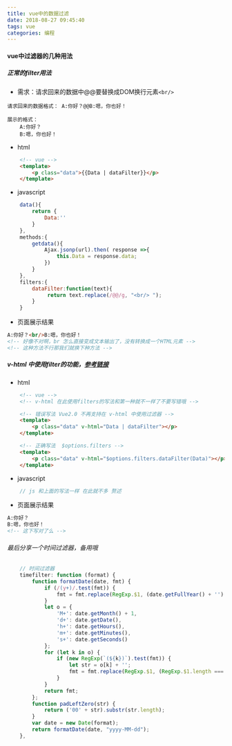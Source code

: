 ```yaml
---
title: vue中的数据过滤
date: 2018-08-27 09:45:40
tags: vue
categories: 编程
---
```

<h4>vue中过滤器的几种用法</h4>

<!-- more -->

##### 正常的filter用法
- 需求：请求回来的数据中@@要替换成DOM换行元素`<br/>`
```
请求回来的数据格式： A:你好？@@B:嗯，你也好！

展示的格式：
    A:你好？
    B:嗯，你也好！
```
- html
```html
    <!-- vue -->
    <template>
        <p class="data">{{Data | dataFilter}}</p>
    </template>
```
- javascript
```javascript
    data(){
        return {
            Data:''
        }
    },
    methods:{
        getdata(){
            Ajax.jsonp(url).then( response =>{
                this.Data = response.data;
            })
        }
    },
    filters:{
        dataFilter:function(text){
             return text.replace(/@@/g, "<br/> ");
        }
    }
```
- 页面展示结果
```html
A:你好？<br/>B:嗯，你也好！
<!-- 好像不对啊，br 怎么直接变成文本输出了，没有转换成一个HTML元素 -->
<!-- 这种方法不行那我们就换下种方法 -->
```

##### v-html 中使用filter的功能，[参考链接](https://blog.csdn.net/qq_34971175/article/details/79719058)

- html
```html
    <!-- vue -->
    <!-- v-html 在此使用filters的写法和第一种就不一样了不要写错哦 -->

    <!-- 错误写法 Vue2.0 不再支持在 v-html 中使用过滤器 -->
    <template>
        <p class="data" v-html="Data | dataFilter"></p>
    </template>

    <!-- 正确写法  $options.filters -->
    <template>
        <p class="data" v-html="$options.filters.dataFilter(Data)"></p>
    </template>
```
- javascript
```javascript
    // js 和上面的写法一样 在此就不多 赘述
```
- 页面展示结果
```html
A:你好？
B:嗯，你也好！
<!-- 这下写对了么 -->
```

###### 最后分享一个时间过滤器，备用哦
```javascript
    // 时间过滤器
    timefilter: function (format) {
        function formatDate(date, fmt) {
            if (/(y+)/.test(fmt)) {
                fmt = fmt.replace(RegExp.$1, (date.getFullYear() + '').substr(4 - RegExp.$1.length));
            }
            let o = {
                'M+': date.getMonth() + 1,
                'd+': date.getDate(),
                'h+': date.getHours(),
                'm+': date.getMinutes(),
                's+': date.getSeconds()
            };
            for (let k in o) {
                if (new RegExp(`(${k})`).test(fmt)) {
                    let str = o[k] + '';
                    fmt = fmt.replace(RegExp.$1, (RegExp.$1.length === 1) ? str : padLeftZero(str));
                }
            }
            return fmt;
        };
        function padLeftZero(str) {
            return ('00' + str).substr(str.length);
        }
        var date = new Date(format);
        return formatDate(date, "yyyy-MM-dd");
    },
```